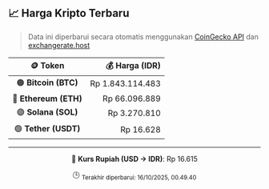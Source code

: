 

<!-- HARGA_KRIPTO -->
## 📈 Harga Kripto Terbaru

> Data ini diperbarui secara otomatis menggunakan [CoinGecko API](https://www.coingecko.com/) dan [exchangerate.host](https://exchangerate.host/)

<div align="center">

| 🪙 Token | 💰 Harga (IDR) |
|:------:|---------------:|
| 🟠 **Bitcoin (BTC)**   | Rp 1.843.114.483 |
| 🔵 **Ethereum (ETH)**  | Rp 66.096.889 |
| 🟣 **Solana (SOL)**    | Rp 3.270.810 |
| 🟢 **Tether (USDT)**   | Rp 16.628 |

---

💱 **Kurs Rupiah (USD → IDR)**: Rp 16.615

🕒 <sub>Terakhir diperbarui: 16/10/2025, 00.49.40</sub>

</div>
<!-- /HARGA_KRIPTO -->